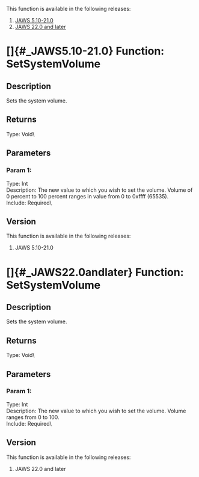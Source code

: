 This function is available in the following releases:

1.  [JAWS 5.10-21.0](#_JAWS5.10-21.0)
2.  [JAWS 22.0 and later](#_JAWS22.0andlater)

# []{#_JAWS5.10-21.0} Function: SetSystemVolume

## Description

Sets the system volume.

## Returns

Type: Void\

## Parameters

### Param 1:

Type: Int\
Description: The new value to which you wish to set the volume. Volume
of 0 percent to 100 percent ranges in value from 0 to 0xffff (65535).\
Include: Required\

## Version

This function is available in the following releases:

1.  JAWS 5.10-21.0

# []{#_JAWS22.0andlater} Function: SetSystemVolume

## Description

Sets the system volume.

## Returns

Type: Void\

## Parameters

### Param 1:

Type: Int\
Description: The new value to which you wish to set the volume. Volume
ranges from 0 to 100.\
Include: Required\

## Version

This function is available in the following releases:

1.  JAWS 22.0 and later
